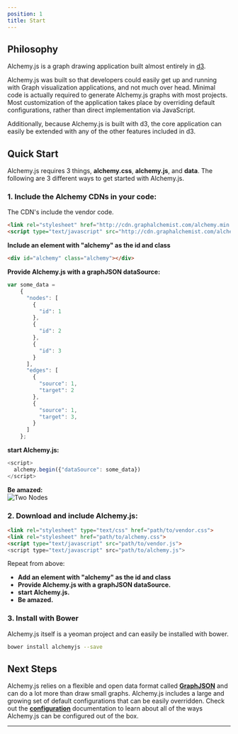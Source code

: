 ```yaml
---
position: 1
title: Start
---
```


## Philosophy

Alchemy.js is a graph drawing application built almost entirely in [d3](http://d3js.org/).

Alchemy.js was built so that developers could easily get up and running with Graph visualization applications, and not much over head.  Minimal code is actually required to generate Alchemy.js graphs with most projects. Most customization of the application takes place by overriding default configurations, rather than direct implementation via JavaScript.

Additionally, because Alchemy.js is built with d3, the core application can easily be extended with any of the other features included in d3.

## Quick Start
Alchemy.js requires 3 things, **alchemy.css**, **alchemy.js**, and **data**.  The following are 3 different ways to get started with Alchemy.js.

### 1. Include the Alchemy CDNs in your code:
The CDN's include the vendor code.

~~~html
<link rel="stylesheet" href="http://cdn.graphalchemist.com/alchemy.min.css">
<script type="text/javascript" src="http://cdn.graphalchemist.com/alchemy.min.js">
~~~

**Include an element with "alchemy" as the id and class**

~~~html
<div id="alchemy" class="alchemy"></div>
~~~

**Provide Alchemy.js with a graphJSON dataSource:**

~~~javascript
var some_data = 
    {
      "nodes": [
        {
          "id": 1
        },
        {
          "id": 2
        },
        {
          "id": 3
        }
      ],
      "edges": [
        {
          "source": 1,
          "target": 2
        },
        {
          "source": 1,
          "target": 3,
        }
      ]
    };
~~~

**start Alchemy.js:**

~~~ javascript
<script>
  alchemy.begin({"dataSource": some_data})
</script>
~~~

**Be amazed:**    
![Two Nodes](img/threenodes.png)

### 2.  Download and include Alchemy.js:

~~~ html
<link rel="stylesheet" type="text/css" href="path/to/vendor.css">
<link rel="stylesheet" href="path/to/alchemy.css">
<script type="text/javascript" src="path/to/vendor.js">
<script type="text/javascript" src="path/to/alchemy.js">
~~~

Repeat from above:   

* **Add an element with "alchemy" as the id and class**    
* **Provide Alchemy.js with a graphJSON dataSource.**    
* **start Alchemy.js.**    
* **Be amazed.**        
  

### 3. Install with Bower
Alchemy.js itself is a yeoman project and can easily be installed with bower.

~~~ bash
bower install alchemyjs --save
~~~

## Next Steps
Alchemy.js relies on a flexible and open data format called **[GraphJSON](graphjson)** and can do a lot more than draw small graphs.  Alchemy.js includes a large and growing set of default configurations that can be easily overridden.  Check out the **[configuration](configuration)** documentation to learn about all of the ways Alchemy.js can be configured out of the box.

____